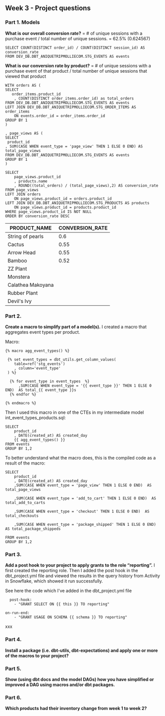 ## Week 3 - Project questions

### Part 1. Models
**What is our overall conversion rate?**
= # of unique sessions with a purchase event / total number of unique sessions.
= 62.5% (0.624567)

```
SELECT COUNT(DISTINCT order_id) / COUNT(DISTINCT session_id) AS conversion_rate
FROM DEV_DB.DBT_ANIQUETRIPMOLLIECOM.STG_EVENTS AS events

```
**What is our conversion rate by product?**
=  # of unique sessions with a purchase event of that product / total number of unique sessions that viewed that product

```
WITH orders AS (
SELECT 
   order_items.product_id
    , COUNT(DISTINCT order_items.order_id) as total_orders
FROM DEV_DB.DBT_ANIQUETRIPMOLLIECOM.STG_EVENTS AS events
LEFT JOIN DEV_DB.DBT_ANIQUETRIPMOLLIECOM.STG_ORDER_ITEMS AS order_items
    ON events.order_id = order_items.order_id
GROUP BY 1
)

, page_views AS (
SELECT 
 product_id
, SUM(CASE WHEN event_type = 'page_view' THEN 1 ELSE 0 END) AS total_page_views
FROM DEV_DB.DBT_ANIQUETRIPMOLLIECOM.STG_EVENTS AS events
GROUP BY 1
)

SELECT 
    page_views.product_id
    , products.name
    , ROUND((total_orders) / (total_page_views),2) AS conversion_rate 
FROM page_views
LEFT JOIN orders 
    ON page_views.product_id = orders.product_id 
LEFT JOIN DEV_DB.DBT_ANIQUETRIPMOLLIECOM.STG_PRODUCTS AS products
    ON page_views.product_id = products.product_id
WHERE page_views.product_id IS NOT NULL
ORDER BY conversion_rate DESC
```

| PRODUCT_NAME | CONVERSION_RATE
| --- | ---|
|String of pearls| 0.6
|Cactus|  0.55
|Arrow Head| 0.55
|Bamboo| 0.52
|ZZ Plant| 
|Monstera| 
|Calathea Makoyana| 
|Rubber Plant| 
|Devil's Ivy| 


### Part 2. 

**Create a macro to simplify part of a model(s).**
I created a macro that aggregates event types per product. 

Macro:
```
{% macro agg_event_types() %} 

 {% set event_types = dbt_utils.get_column_values(
    table=ref('stg_events')
    , column='event_type'
 ) %}

  {% for event_type in event_types  %}
      ,SUM(CASE WHEN event_type = '{{ event_type }}' THEN 1 ELSE 0 END)  AS total_{{ event_type }}s
  {% endfor %}

{% endmacro %} 

```

Then I used this macro in one of the CTEs in my intermediate model int_event_types_products.sql:
```
SELECT
    product_id
    , DATE(created_at) AS created_day
    {{ agg_event_types() }}
FROM events
GROUP BY 1,2
```

To better understand what the macro does, this is the compiled code as a result of the macro:
```
SELECT
    product_id
    , DATE(created_at) AS created_day
    ,SUM(CASE WHEN event_type = 'page_view' THEN 1 ELSE 0 END)  AS total_page_views

    ,SUM(CASE WHEN event_type = 'add_to_cart' THEN 1 ELSE 0 END)  AS total_add_to_carts
  
    ,SUM(CASE WHEN event_type = 'checkout' THEN 1 ELSE 0 END)  AS total_checkouts
  
    ,SUM(CASE WHEN event_type = 'package_shipped' THEN 1 ELSE 0 END)  AS total_package_shippeds
  
FROM events
GROUP BY 1,2
```


### Part 3.
**Add a post hook to your project to apply grants to the role “reporting”.**
I first created the reporting role. Then I added the post hook in the dbt_project.yml file and viewed the results in the query history from Activity in Snowflake, which showed it run successfully.

See here the code which I've added in the dbt_project.yml file
```
  post-hook:
    - "GRANT SELECT ON {{ this }} TO reporting"

on-run-end:
    - "GRANT USAGE ON SCHEMA {{ schema }} TO reporting"
```



xxx

### Part 4. 
**Install a package (i.e. dbt-utils, dbt-expectations) and apply one or more of the macros to your project?**

### Part 5. 
**Show (using dbt docs and the model DAGs) how you have simplified or improved a DAG using macros and/or dbt packages.**

### Part 6.
**Which products had their inventory change from week 1 to week 2?**